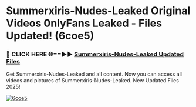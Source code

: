 # Summerxiris-Nudes-Leaked Original Videos 0nlyFans Leaked - Files Updated! (6coe5)

<h3>🔴 CLICK HERE 🌐==►► <a href="https://tinyurl.com/4mcuefdz" rel="nofollow">Summerxiris-Nudes-Leaked Updated Files</a></h3>

Get Summerxiris-Nudes-Leaked and all content. Now you can access all videos and pictures of Summerxiris-Nudes-Leaked. New Updated Files 2025!

[![6coe5](https://i.imgur.com/StAQSOY.gif)](https://tinyurl.com/4mcuefdz)
